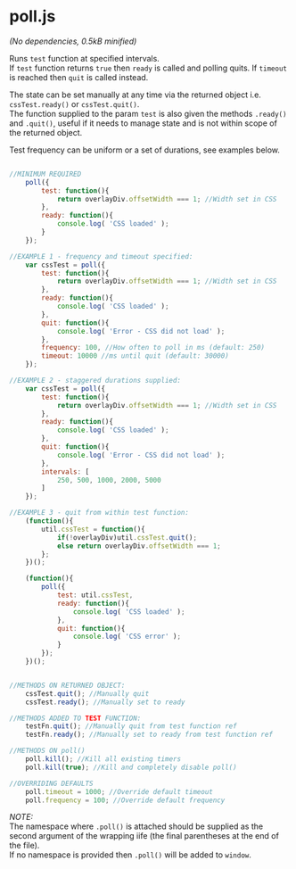 poll.js
=======

*(No dependencies, 0.5kB minified)*  

Runs `test` function at specified intervals.  
If `test` function returns `true` then `ready` is called and polling quits. If `timeout` is reached then `quit` is called instead.   

The state can be set manually at any time via the returned object i.e. `cssTest.ready()` or `cssTest.quit()`.  
The function supplied to the param `test` is also given the methods `.ready()` and `.quit()`, useful if it needs to manage state and is not within scope of the returned object.  

Test frequency can be uniform or a set of durations, see examples below.  


```javascript

//MINIMUM REQUIRED
	poll({
		test: function(){
			return overlayDiv.offsetWidth === 1; //Width set in CSS
		},
		ready: function(){
			console.log( 'CSS loaded' );
		}
	});

//EXAMPLE 1 - frequency and timeout specified:
	var cssTest = poll({
		test: function(){
			return overlayDiv.offsetWidth === 1; //Width set in CSS
		},
		ready: function(){
			console.log( 'CSS loaded' );
		},
		quit: function(){
			console.log( 'Error - CSS did not load' ); 
		},
		frequency: 100, //How often to poll in ms (default: 250)
		timeout: 10000 //ms until quit (default: 30000)
	});

//EXAMPLE 2 - staggered durations supplied:
	var cssTest = poll({
		test: function(){
			return overlayDiv.offsetWidth === 1; //Width set in CSS
		},
		ready: function(){
			console.log( 'CSS loaded' );
		},
		quit: function(){
			console.log( 'Error - CSS did not load' ); 
		},
		intervals: [
			250, 500, 1000, 2000, 5000
		]
	});

//EXAMPLE 3 - quit from within test function:
	(function(){
		util.cssTest = function(){
			if(!overlayDiv)util.cssTest.quit();
			else return overlayDiv.offsetWidth === 1;
		};
	})();

	(function(){
		poll({
			test: util.cssTest,
			ready: function(){
				console.log( 'CSS loaded' );
			},
			quit: function(){
				console.log( 'CSS error' ); 
			}
		});
	})();


//METHODS ON RETURNED OBJECT:
	cssTest.quit(); //Manually quit
	cssTest.ready(); //Manually set to ready

//METHODS ADDED TO TEST FUNCTION:
	testFn.quit(); //Manually quit from test function ref
	testFn.ready(); //Manually set to ready from test function ref

//METHODS ON poll()
	poll.kill(); //Kill all existing timers
	poll.kill(true); //Kill and completely disable poll()

//OVERRIDING DEFAULTS
	poll.timeout = 1000; //Override default timeout
	poll.frequency = 100; //Override default frequency

```

*NOTE:*  
The namespace where `.poll()` is attached should be supplied as the second argument of the wrapping iife (the final parentheses at the end of the file).   
If no namespace is provided then `.poll()` will be added to `window`.